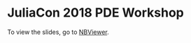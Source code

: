 # JuliaCon 2018 PDE Workshop

To view the slides, go to [NBViewer](http://nbviewer.jupyter.org/format/slides/github/ChrisRackauckas/JuliaCon2018PODIA/blob/master/PODIA.ipynb#/).
